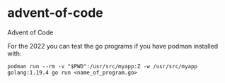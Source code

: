 # advent-of-code
Advent of Code 

For the 2022 you can test the go programs if you have podman installed with:

```
podman run --rm -v "$PWD":/usr/src/myapp:Z -w /usr/src/myapp golang:1.19.4 go run <name_of_program.go>
```
